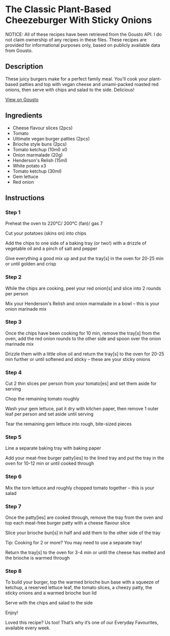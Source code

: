 # The Classic Plant-Based Cheezeburger With Sticky Onions

NOTICE: All of these recipes have been retrieved from the Gousto API. I do not claim ownership of any recipes in these files. These recipes are provided for informational purposes only, based on publicly available data from Gousto.

## Description

These juicy burgers make for a perfect family meal. You'll cook your plant-based patties and top with vegan cheese and umami-packed roasted red onions, then serve with chips and salad to the side. Delicious!

[View on Gousto](https://www.gousto.co.uk/recipes/cookbook/the-classic-plant-based-cheezeburger-with-sticky-onions)

## Ingredients

- Cheese flavour slices (2pcs)
- Tomato
- Ultimate vegan burger patties (2pcs)
- Brioche style buns (2pcs)
- Tomato ketchup (10ml) x0
- Onion marmalade (20g)
- Henderson's Relish (15ml)
- White potato x3
- Tomato ketchup (30ml)
- Gem lettuce
- Red onion

## Instructions


### Step 1

Preheat the oven to 220°C/ 200°C (fan)/ gas 7

Cut your potatoes (skins on) into chips

Add the chips to one side of a baking tray (or two!) with a drizzle of vegetable oil and a pinch of salt and pepper

Give everything a good mix up and put the tray[s] in the oven for 20-25 min or until golden and crisp


### Step 2

While the chips are cooking, peel your red onion[s] and slice into 2 rounds per person

Mix your Henderson's Relish and onion marmalade in a bowl – this is your onion marinade mix


### Step 3

Once the chips have been cooking for 10 min, remove the tray[s] from the oven, add the red onion rounds to the other side and spoon over the onion marinade mix

Drizzle them with a little olive oil and return the tray[s] to the oven for 20-25 min further or until softened and sticky – these are your sticky onions


### Step 4

Cut 2 thin slices per person from your tomato[es] and set them aside for serving

Chop the remaining tomato roughly

Wash your gem lettuce, pat it dry with kitchen paper, then remove 1 outer leaf per person and set aside until serving

Tear the remaining gem lettuce into rough, bite-sized pieces


### Step 5

Line a separate baking tray with baking paper

Add your meat-free burger patty[ies] to the lined tray and put the tray in the oven for 10-12 min or until cooked through


### Step 6

Mix the torn lettuce and roughly chopped tomato together – this is your salad


### Step 7

Once the patty[ies] are cooked through, remove the tray from the oven and top each meat-free burger patty with a cheese flavour slice

Slice your brioche bun[s] in half and add them to the other side of the tray

Tip: Cooking for 2 or more? You may need to use a separate tray!

Return the tray[s] to the oven for 3-4 min or until the cheese has melted and the brioche is warmed through

### Step 8

To build your burger, top the warmed brioche bun base with a squeeze of ketchup, a reserved lettuce leaf, the tomato slices, a cheezy patty, the sticky onions and a warmed brioche bun lid

Serve with the chips and salad to the side

Enjoy!

<span class="text-danger">Loved this recipe? Us too! That’s why it’s one of our Everyday Favourites, available every week.</span>

